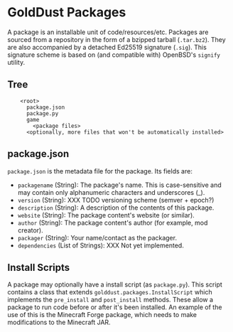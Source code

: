 GoldDust Packages
=================

A package is an installable unit of code/resources/etc. Packages are sourced
from a repository in the form of a bzipped tarball (`.tar.bz2`). They are also
accompanied by a detached Ed25519 signature (`.sig`). This signature scheme
is based on (and compatible with) OpenBSD's `signify` utility.

Tree
----
```
    <root>
      package.json
      package.py
      game
        <package files>
      <optionally, more files that won't be automatically installed>
```

package.json
------------

`package.json` is the metadata file for the package. Its fields are:

- `packagename` (String): The package's name. This is case-sensitive and may
  contain only alphanumeric characters and underscores (_).
- `version` (String): XXX TODO versioning scheme (semver + epoch?)
- `description` (String): A description of the contents of this package.
- `website` (String): The package content's website (or similar).
- `author` (String): The package content's author (for example, mod creator).
- `packager` (String): Your name/contact as the packager.
- `dependencies` (List of Strings): XXX Not yet implemented.


Install Scripts
---------------

A package may optionally have a install script (as `package.py`). This script
contains a class that extends `golddust.packages.InstallScript` which
implements the `pre_install` and `post_install` methods. These allow a package
to run code before or after it's been installed. An example of the use of this
is the Minecraft Forge package, which needs to make modifications to the
Minecraft JAR.
